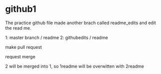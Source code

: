 # github1
The practice github file
made another brach called readme_edits and edit the read me.

1: master branch / readme
2: githubedits / readme

make pull request

request merge

2 will be merged into 1, so 1readme will be overwitten with 2readme

